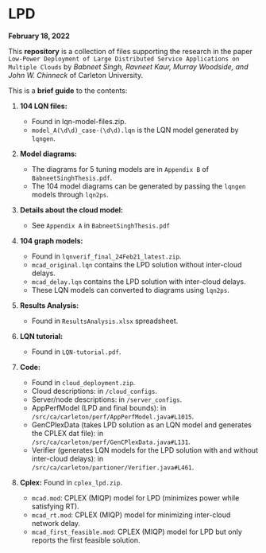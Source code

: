 # LPD

**February 18, 2022**

This **repository** is a collection of files supporting the research in the paper `Low-Power Deployment of Large Distributed Service Applications on Multiple Clouds` by _Babneet Singh, Ravneet Kaur, Murray Woodside, and John W. Chinneck_ of Carleton University.

This is a **brief guide** to the contents:

1. **104 LQN files:**
   - Found in lqn-model-files.zip.
   - `model_A(\d\d)_case-(\d\d).lqn` is the LQN model generated by `lqngen`.

2. **Model diagrams:**
   - The diagrams for 5 tuning models are in `Appendix B` of `BabneetSinghThesis.pdf`.
   - The 104 model diagrams can be generated by passing the `lqngen` models through `lqn2ps`.

3. **Details about the cloud model:**
   - See `Appendix A` in `BabneetSinghThesis.pdf`

4. **104 graph models:**
   - Found in `lqnverif_final_24Feb21_latest.zip`.
   - `mcad_original.lqn` contains the LPD solution without inter-cloud delays. 
   - `mcad_delay.lqn` contains the LPD solution with inter-cloud delays. 
   - These LQN models can converted to diagrams using `lqn2ps`.

5. **Results Analysis:**
   - Found in `ResultsAnalysis.xlsx` spreadsheet.

6. **LQN tutorial:**
   - Found in `LQN-tutorial.pdf`.

7. **Code:**
   - Found in `cloud_deployment.zip`.
   - Cloud descriptions: in `/cloud_configs`.
   - Server/node descriptions: in `/server_configs`.
   - AppPerfModel (LPD and final bounds): in `/src/ca/carleton/perf/AppPerfModel.java#L1015`.
   - GenCPlexData (takes LPD solution as an LQN model and generates the CPLEX dat file): in `/src/ca/carleton/perf/GenCPlexData.java#L131`.
   - Verifier (generates LQN models for the LPD solution with and without inter-cloud delays): in `/src/ca/carleton/partioner/Verifier.java#L461`. 

8. **Cplex:**
   Found in `cplex_lpd.zip`.
   - `mcad.mod`: CPLEX (MIQP) model for LPD (minimizes power while satisfying RT).
   - `mcad_rt.mod`: CPLEX (MIQP) model for minimizing inter-cloud network delay.
   - `mcad_first_feasible.mod`: CPLEX (MIQP) model for LPD but only reports the first feasible solution.
